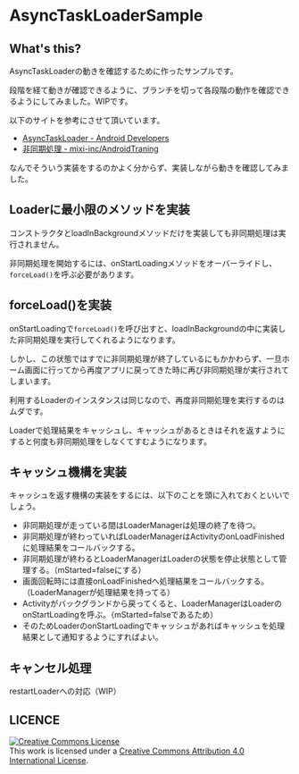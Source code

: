 AsyncTaskLoaderSample
======================

## What's this?

AsyncTaskLoaderの動きを確認するために作ったサンプルです。

段階を経て動きが確認できるように、ブランチを切って各段階の動作を確認できるようにしてみました。WIPです。

以下のサイトを参考にさせて頂いています。

+ [AsyncTaskLoader - Android Developers](http://developer.android.com/reference/android/content/AsyncTaskLoader.html)
+ [非同期処理 - mixi-inc/AndroidTraning](http://mixi-inc.github.io/AndroidTraining/fundamentals/2.08.async-processing.html)

なんでそういう実装をするのかよく分からず、実装しながら動きを確認してみました。

## Loaderに最小限のメソッドを実装

コンストラクタとloadInBackgroundメソッドだけを実装しても非同期処理は実行されません。

非同期処理を開始するには、onStartLoadingメソッドをオーバーライドし、`forceLoad()`を呼ぶ必要があります。

## forceLoad()を実装

onStartLoadingで`forceLoad()`を呼び出すと、loadInBackgroundの中に実装した非同期処理を実行してくれるようになります。

しかし、この状態ではすでに非同期処理が終了しているにもかかわらず、一旦ホーム画面に行ってから再度アプリに戻ってきた時に再び非同期処理が実行されてしまいます。

利用するLoaderのインスタンスは同じなので、再度非同期処理を実行するのはムダです。

Loaderで処理結果をキャッシュし、キャッシュがあるときはそれを返すようにすると何度も非同期処理をしなくてすむようになります。

## キャッシュ機構を実装

キャッシュを返す機構の実装をするには、以下のことを頭に入れておくといいでしょう。

+ 非同期処理が走っている間はLoaderManagerは処理の終了を待つ。
+ 非同期処理が終わっていればLoaderManagerはActivityのonLoadFinishedに処理結果をコールバックする。
+ 非同期処理が終わるとLoaderManagerはLoaderの状態を停止状態として管理する。（mStarted=falseにする）
+ 画面回転時には直接onLoadFinishedへ処理結果をコールバックする。（LoaderManagerが処理結果を持ってる）
+ Activityがバックグランドから戻ってくると、LoaderManagerはLoaderのonStartLoadingを呼ぶ。（mStarted=falseであるため）
+ そのためLoaderのonStartLoadingでキャッシュがあればキャッシュを処理結果として通知するようにすればよい。

## キャンセル処理

restartLoaderへの対応（WIP）

## LICENCE

<a rel="license" href="http://creativecommons.org/licenses/by/4.0/"><img alt="Creative Commons License" style="border-width:0" src="https://i.creativecommons.org/l/by/4.0/88x31.png" /></a><br />This work is licensed under a <a rel="license" href="http://creativecommons.org/licenses/by/4.0/">Creative Commons Attribution 4.0 International License</a>.